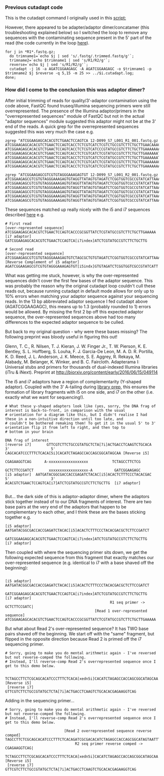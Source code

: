 ### Previous cutadapt code
This is the cutadapt command I originally used in this [script:]( https://github.com/laninsky/project_logs/blob/master/harbour_seals/nuclear_genome.Md#trimming-raw-reads-and-assembling-them-against-the-northern-fur-seal-reference-example-for-sample_19-d135)

However, there appeared to be adapter/adaptor dimer/concatamer (this troubleshooting explained below) so I switched the loop to remove any sequences with the contaminating sequence present in the 5' part of the read (the code currently in the loop [here]( https://github.com/laninsky/project_logs/blob/master/harbour_seals/nuclear_genome.Md#trimming-raw-reads-and-assembling-them-against-the-northern-fur-seal-reference-example-for-sample_19-d135)). 

```
for j in *R1*.fastq.gz;
  do trimname1=`echo $j | sed 's/.fastq/.trimmed.fastq/g'`;
  trimname2=`echo $trimname1 | sed 's/R1/R2/g'`;
  reverse=`echo $j | sed 's/R1/R2/g'`;
  cutadapt -j 16 -a AGATCGGAAGAGC -A AGATCGGAAGAGC -o $trimname1 -p $trimname2 $j $reverse -q 5,15 -m 25 >> ../$i.cutadapt.log;
done;
```

### How did I come to the conclusion this was adaptor dimer?
After initial trimming of reads for quality/3’-adaptor contamination using the code above, FastQC found truseq/illumina sequencing primers were still overrepresented. The presence of the Illumina adaptor/primers in the "overrepresented sequences" module of FastQC but not in the actual "adaptor sequences" module suggested this adaptor might not be at the 3' end of the reads. A quick grep for the overrepresented sequences suggested this was very much the case e.g.
```
zgrep ^ATCGGAAGAGCACACGTCTGAACTCCAGTCA 12-D099_S7_L001_R1_001.fastq.gz
ATCGGAAGAGCACACGTCTGAACTCCAGTCACCTCTCGTCATCTCGTCTGCCGTCTTCTGCTTGAACAAACGATTCCAGAAGTACTGTCCTCACCTGCGTGCTTCTTGCTGCGGCGCCATTCTGCCCAGTGGGATCACGCACCACCGTAAC
ATCGGAAGAGCACACGTCTGAACTCCAGTCACCTCTCGTCATCCCGTATGCCGTCTTCTGCTTGAAAAAAATAGAGAAATGGTTAAAAAGATTAAGCGGGTTGGTGTTTGTGTTGTGGGAGTTGTGGCGGTGGAGGGAGGAGACCGATGAG
ATCGGAAGAGCACACGTCTGAACTCCAGTCACCTCTCGTCATCTCGTATGCCGTCTTCTGCTTGAAAAAATTGTATGGGGTTTGTTGTGGGTGGTATTTGTTTTGTTTGTTTTGTTGGGTGGGCGGTGGGGGTTGTTTGGGGTGTGGTTGG
ATCGGAAGAGCACACGTCTGAACTCCAGTCACCTCTCGTCATCTCGTATGCCGTCTTCTGCTTGAAAAAATGATTGGGGGGGGTTGTTGTGGTGGTGGTGTGGGTTTGTGGTCGGTTTTGGTTGGTGTTGTGGATGAGGTGGTGTGTGTGG
ATCGGAAGAGCACACGTCTGAACTCCAGTCACCTCTCGTCATCTCGTATGCCGTCTTCTGCTTGAAAAAACGCTACAGTCTGGAGGAAATCCTGTAGTGCAACGGACTCTGCAGTCTATCTTATCTCATTCTTGTGTTGGTGAATTTTGTG
ATCGGAAGAGCACACGTCTGAACTCCAGTCACCTCTCGTCATCTCGTATGCCGTCTTCTGCTTGAAAAAAAGATTTGGATTTTTGTGTTTTTGGGTTGCTTGGTGTTTGGGGGGTGTGGTCTGCGTTGGGTTGTGGCTTGCGTGTGTTTGT

zgrep ^ATCGGAAGAGCGTCGTGTAGGGAAAGAGTGT 12-D099_S7_L001_R2_001.fastq.gz
ATCGGAAGAGCGTCGTGTAGGGAAAGAGTGTAGGTTATAGTGTAGATCTCGGTGGTCGCCGTATCATTAAAAAAAAAAAATTTTTTTGGTTTCCCTAACAGAATTAAAAACAGAACAACGGTAAGTGAGTAAAAGATTGAGGTCATTTGAA
ATCGGAAGAGCGTCGTGTAGGGAAAGAGTGTAGGTTATAGTGTAGATCTCGGTGGTCGCCGTATCATTAAAAAAAATGGATAAGTAAGTGTTGGGGATCGTGTGGTGGTTGTGTTGGTGGAGAGAGGTGTGTTGAGTGGTGGTGTGGGTTG
ATCGGAAGAGCGTCGTGTAGGGAAAGAGTGTAGGTTATAGTGTAGATCTCGGTGGTCGCCGTATCATTAAAAAAGAGTGTGGTTTTTATGGTGTTTTTATTTTGCTTGGTTTTGTTGGTTTGGTCTGTTTTGTTTGGAGGTTGTAGGGGTT
ATCGGAAGAGCGTCGTGTAGGGAAAGAGTGTAGGTTATAGTGTAGATCTCGGTGGTCGCCGTATCATTAAAAAAAAAGTGATTGTTGGTGTCGTGAAGTGGATAGTAGGGGTGTGGAGGTATATGGAGATGGAAGGGCGGACGGAGGTAGT
ATCGGAAGAGCGTCGTGTAGGGAAAGAGTGTAGGTTATAGTGTAGATCTCGGTGGTCGCCGTATCATTAAAAAAATTGATGTTTTGGGGGGTTTTTTTTGTTGTAGTAGTTGGGTAGTTTGTGTTTTGTTGTGTGTGGTGATTGTTTTTTT
ATCGGAAGAGCGTCGTGTAGGGAAAGAGTGTAGGTTATAGTGTAGATCTCGGTGGTCGCCGTATCATTAAAAAAACAAGTGATGTGGTTGGGATGTTGTAGAATCAAGTGTGAGATGAGGTGATATGTTGTGTGGAGAGGATTTGTGAGGG
```

These sequences matched up really nicely with the i5 and i7 sequences described [here](https://support.illumina.com/content/dam/illumina-support/documents/documentation/chemistry_documentation/experiment-design/illumina-adapter-sequences-1000000002694-09.pdf) e.g.
```
# First read
[over-represented sequence]          ATCGGAAGAGCACACGTCTGAACTCCAGTCACCCGCGGTTATCTCGTATGCCGTCTTCTGCTTGAAAAA
[i7 adaptor]                        GATCGGAAGAGCACACGTCTGAACTCCAGTCA[i7index]ATCTCGTATGCCGTCTTCTGCTTG

# Second read
[over-represented sequence]           ATCGGAAGAGCGTCGTGTAGGGAAAGAGTGTCTAGCGCTGTGTAGATCTCGGTGGTCGCCGTATCATTAAAAA
[Reverse Complement of i5 adaptor]  AGATCGGAAGAGCGTCGTGTAGGGAAAGAGTGT[i5indx]GTGTAGATCTCGGTGGTCGCCGTATCATT
```

What was getting me stuck, however, is why the over-represented sequences didn't cover the first few bases of the adaptor sequence. This was probably the reason why the original cutadapt loop couldn't cull these reads out, because running cutadapt in default mode allows for only up to 10% errors when matching your adaptor sequence against your sequencing reads. In the 13 bp abbreviated adaptor sequence I fed cutadapt above (AGATCGGAAGAGC), this means up to 1.3 (probably rounded to 1) errors would be allowed. By missing the first 2 bp off this expected adaptor sequence, the over-represented sequences above had too many differences to the expected adaptor sequence to be culled.

But back to my original question - why were these bases missing? The following preprint was bloody useful in figuring this out!

Glenn, T. C., R. Nilsen, T. J. Kieran, J. W. Finger Jr., T. W. Pierson, K. E. Bentley, S. L. Hoffberg, S. Louha, F. J. Garcia-De Leon, M. A. D. R. Portilla, K. D. Reed, J. L. Anderson, J. K. Meece, S. E. Aggrey, R. Rekaya, M. Alabady, M. Belanger, K. Winker, and B. C. Faircloth. Adapterama I: Universal stubs and primers for thousands of dual-indexed Illumina libraries (iTru & iNext). Preprint at http://biorxiv.org/content/early/2016/06/15/049114

The i5 and i7 adaptors have a region of complementarity (Y-shaped adaptor). Coupled with the 3' A-tailing during [library prep](https://www.illumina.com/content/dam/illumina-marketing/documents/products/datasheets/datasheet_truseq_dna_pcr_free_sample_prep.pdf), this ensures the formation of library fragments with i5 on one side, and i7 on the other (i.e. exactly what we want for sequencing!).
```
# What these y-shaped adapters look like (yes, sorry, the DNA frag of interest is back-to-front, in comparison with the usual
# orientation for a diagram like this, but I didn't realise I had these in a non-intuitive direction until too late, and 
# couldn't be bothered remaking them! To get it in the usual 5' to 3' orientation flip it from left to right, and then top to 
# bottom in your brain
                                                                                      DNA frag of interest
[reverse i7]       GTTCGTCTTCTGCCGTATGCTCTA[7i]ACTGACCTCAAGTCTGCACA                  3'                   5'                     CAGCACATCCCTTTCTCACA[5i]CACATCTAGAGCCACCAGCGGCATAGCAA [Reverse i5]
                                                                   CGAGAAGGTCAG      A-xxxxxxxxxxxxxxxxxx           TCTAGCCTTCTCG
                                                                   GCTCTTCCGATCT       xxxxxxxxxxxxxxxxxx-A          GATCGGAAGAGC
[i5 adaptor]  AATGATACGGCGACCACCGAGATCTACAC[i5]ACACTCTTTCCCTACACGAC                  5'                   3'                     ACACGTCTGAACTCCAGTCA[i7]ATCTCGTATGCCGTCTTCTGCTTG  [i7 adaptor]
                                          
```

But... the dark side of this is adaptor-adaptor dimer, where the adaptors stick together instead of to our DNA fragments of interest. There are two base pairs at the very end of the adaptors that happen to be complementary to each other, and I think these are the bases sticking together e.g.
```
[i5 adaptor]  AATGATACGGCGACCACCGAGATCTACAC[i5]ACACTCTTTCCCTACACGACGCTCTTCCGATCT                                                
                                                                              GATCGGAAGAGCACACGTCTGAACTCCAGTCA[i7index]ATCTCGTATGCCGTCTTCTGCTTG   [i7 adaptor] 
```
Then coupled with where the sequencing primer sits down, we get the following expected sequence from this fragment that exactly matches our over-represented sequence (e.g. identical to i7 with a base shaved off the beginning):                                                                                             
```

[i5 adaptor]  AATGATACGGCGACCACCGAGATCTACAC[i5]ACACTCTTTCCCTACACGACGCTCTTCCGATCT                                                
                                                                              GATCGGAAGAGCACACGTCTGAACTCCAGTCA[i7index]ATCTCGTATGCCGTCTTCTGCTTG   [i7 adaptor] 
                                                R1 seq primer ->   GCTCTTCCGATC|
                                         [Read 1 over-represented sequence]    ATCGGAAGAGCACACGTCTGAACTCCAGTCACCCGCGGTTATCTCGTATGCCGTCTTCTGCTTGAAAAA
```
But what about Read 2's over-represented sequence? It has TWO base pairs shaved off the beginning. We start off with the "same" fragment, but flipped in the opposite direction because Read 2 is primed off the i7 sequencing primer.
```
# Sorry, going to make you do mental arithmetic again - I've reversed but not reverse-comped the following.
# Instead, I'll reverse-comp Read 2's overrepresented sequence once I get to this demo below.
                                                                                                                                                             
                                                                            TCTAGCCTTCTCGCAGCACATCCCTTTCTCACA[xedn5i]CACATCTAGAGCCACCAGCGGCATAGCAA   [Reverse i5] 
 [reverse i7]     GTTCGTCTTCTGCCGTATGCTCTA[7i]ACTGACCTCAAGTCTGCACACGAGAAGGTCAG                                                          
```
Adding in the sequencing primer...
```
# Sorry, going to make you do mental arithmetic again - I've reversed but not reverse-comped the following.
# Instead, I'll reverse-comp Read 2's overrepresented sequence once I get to this demo below.

                           [Read 2 overrepresented sequence reverse comped]   TAGCCTTCTCGCAGCACATCCCTTTCTCACAGATCGCGACACATCTAGAGCCACCAGCGGCATAGTAATTTTT
                                R2 seq primer reverse comped ->   CGAGAAGGTCAG|                                                                                                                                 
                                                                            TCTAGCCTTCTCGCAGCACATCCCTTTCTCACA[xedn5i]CACATCTAGAGCCACCAGCGGCATAGCAA   [Reverse i5] 
 [reverse i7]     GTTCGTCTTCTGCCGTATGCTCTA[7i]ACTGACCTCAAGTCTGCACACGAGAAGGTCAG                                                          
```

